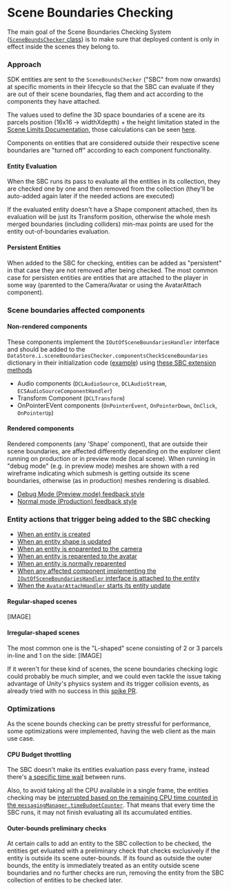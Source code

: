 # Scene Boundaries Checking
The main goal of the Scene Boundaries Checking System ([`SceneBoundsChecker` class](https://github.com/decentraland/unity-renderer/blob/05c9abdbf1e55bf33817e890ce56d65fb51dd66a/unity-renderer/Assets/Scripts/MainScripts/DCL/WorldRuntime/SceneBoundariesController/SceneBoundsChecker.cs)) is to make sure that deployed content is only in effect inside the scenes they belong to.

### Approach
SDK entities are sent to the `SceneBoundsChecker` ("SBC" from now onwards) at specific moments in their lifecycle so that the SBC can evaluate if they are out of their scene boundaries, flag them and act according to the components they have attached.

The values used to define the 3D space boundaries of a scene are its parcels position (16x16 -> widthXdepth) + the height limitation stated in the [Scene Limits Documentation](https://docs.decentraland.org/development-guide/scene-limitations/), those calculations can be seen [here](https://github.com/decentraland/unity-renderer/blob/05c9abdbf1e55bf33817e890ce56d65fb51dd66a/unity-renderer/Assets/Scripts/MainScripts/DCL/WorldRuntime/ParcelScene.cs#L246).

Components on entities that are considered outside their respective scene boundaries are "turned off" according to each component functionality.

#### Entity Evaluation
When the SBC runs its pass to evaluate all the entities in its collection, they are checked one by one and then removed from the collection (they'll be auto-added again later if the needed actions are executed)

If the evaluated entity doesn't have a Shape component attached, then its evaluation will be just its Transform position, otherwise the whole mesh merged boundaries (including colliders) min-max points are used for the entity out-of-boundaries evaluation.

#### Persistent Entities

When added to the SBC for checking, entities can be added as "persistent" in that case they are not removed after being checked. The most common case for persisten entities are entities that are attached to the player in some way (parented to the Camera/Avatar or using the AvatarAttach component).

### Scene boundaries affected components
#### Non-rendered components
These components implement the `IOutOfSceneBoundariesHandler` interface and should be added to the `DataStore.i.sceneBoundariesChecker.componentsCheckSceneBoundaries` dictionary in their initialization code ([example](https://github.com/decentraland/unity-renderer/blob/05c9abdbf1e55bf33817e890ce56d65fb51dd66a/unity-renderer/Assets/Scripts/MainScripts/DCL/Components/Audio/DCLAudioStream.cs#L29)) using [these SBC extension methods](https://github.com/decentraland/unity-renderer/blob/05c9abdbf1e55bf33817e890ce56d65fb51dd66a/unity-renderer/Assets/Scripts/MainScripts/DCL/DataStore/DataStore_SceneBoundariesChecker_Extensions.cs#L10) 

- Audio components (`DCLAudioSource`, `DCLAudioStream`, `ECSAudioSourceComponentHandler`)
- Transform Component (`DCLTransform`)
- OnPointerEVent components (`OnPointerEvent`, `OnPointerDown`, `OnClick`, `OnPointerUp`)

#### Rendered components
Rendered components (any 'Shape' component), that are outside their scene boundaries, are affected differently depending on the explorer client running on production or in preview mode (local scene). When running in "debug mode" (e.g. in preview mode) meshes are shown with a red wireframe indicating which submesh is getting outside its scene boundaries, otherwise (as in production) meshes rendering is disabled.
- [Debug Mode (Preview mode) feedback style](https://github.com/decentraland/unity-renderer/blob/05c9abdbf1e55bf33817e890ce56d65fb51dd66a/unity-renderer/Assets/Scripts/MainScripts/DCL/WorldRuntime/SceneBoundariesController/SceneBoundsFeedbackStyle_RedBox.cs)
- [Normal mode (Production) feedback style](https://github.com/decentraland/unity-renderer/blob/05c9abdbf1e55bf33817e890ce56d65fb51dd66a/unity-renderer/Assets/Scripts/MainScripts/DCL/WorldRuntime/SceneBoundariesController/SceneBoundsFeedbackStyle_Simple.cs)

### Entity actions that trigger being added to the SBC checking
- [When an entity is created](https://github.com/decentraland/unity-renderer/blob/05c9abdbf1e55bf33817e890ce56d65fb51dd66a/unity-renderer/Assets/Scripts/MainScripts/DCL/WorldRuntime/ParcelScene.cs#L366)
- [When an entity shape is updated](https://github.com/decentraland/unity-renderer/blob/05c9abdbf1e55bf33817e890ce56d65fb51dd66a/unity-renderer/Assets/Scripts/MainScripts/DCL/WorldRuntime/ParcelScene.cs#L373)
- [When an entity is enparented to the camera](https://github.com/decentraland/unity-renderer/blob/05c9abdbf1e55bf33817e890ce56d65fb51dd66a/unity-renderer/Assets/Scripts/MainScripts/DCL/WorldRuntime/ParcelScene.cs#L509)
- [When an entity is reparented to the avatar](https://github.com/decentraland/unity-renderer/blob/05c9abdbf1e55bf33817e890ce56d65fb51dd66a/unity-renderer/Assets/Scripts/MainScripts/DCL/WorldRuntime/ParcelScene.cs#L528)
- [When an entity is normally reparented](https://github.com/decentraland/unity-renderer/blob/05c9abdbf1e55bf33817e890ce56d65fb51dd66a/unity-renderer/Assets/Scripts/MainScripts/DCL/WorldRuntime/ParcelScene.cs#L557)
- [When any affected component implementing the `IOutOfSceneBoundariesHandler` interface is attached to the entity](https://github.com/decentraland/unity-renderer/blob/05c9abdbf1e55bf33817e890ce56d65fb51dd66a/unity-renderer/Assets/Scripts/MainScripts/DCL/WorldRuntime/ECSComponentManagerLegacy/ECSComponentsManagerLegacy.cs#L435) 
- [When the `AvatarAttachHandler` starts its entity update](https://github.com/decentraland/unity-renderer/blob/05c9abdbf1e55bf33817e890ce56d65fb51dd66a/unity-renderer/Assets/Scripts/MainScripts/DCL/Components/AvatarAttach/AvatarAttachHandler.cs#L141) 

#### Regular-shaped scenes

[IMAGE]

#### Irregular-shaped scenes
The most common one is the "L-shaped" scene consisting of 2 or 3 parcels in-line and 1 on the side:
[IMAGE]

If it weren't for these kind of scenes, the scene boundaries checking logic could probably be much simpler, and we could even tackle the issue taking advantage of Unity's physics system and its trigger collision events, as already tried with no success in this [spike PR](https://github.com/decentraland/unity-renderer/issues/2433).

### Optimizations
As the scene bounds checking can be pretty stressful for performance, some optimizations were implemented, having the web client as the main use case.

#### CPU Budget throttling
The SBC doesn't make its entities evaluation pass every frame, instead there's [a specific time wait](https://github.com/decentraland/unity-renderer/blob/1fc852690b414b51e9f70dc1c812f2a9427a2b79/unity-renderer/Assets/Scripts/MainScripts/DCL/WorldRuntime/SceneBoundariesController/SceneBoundsChecker.cs#L13) between runs.

Also, to avoid taking all the CPU available in a single frame, the entities checking may be [interrupted based on the remaining CPU time counted in the `messagingManager.timeBudgetCounter`](https://github.com/decentraland/unity-renderer/blob/1fc852690b414b51e9f70dc1c812f2a9427a2b79/unity-renderer/Assets/Scripts/MainScripts/DCL/WorldRuntime/SceneBoundariesController/SceneBoundsChecker.cs#L70). That means that every time the SBC runs, it may not finish evaluating all its accumulated entities.

#### Outer-bounds preliminary checks
At certain calls to add an entity to the SBC collection to be checked, the entities get evluated with a preliminary check that checks exclusively if the entity is outside its scene outer-bounds.
If its found as outside the outer bounds, the entity is immediately treated as an entity outside scene boundaries and no further checks are run, removing the entity from the SBC collection of entities to be checked later.